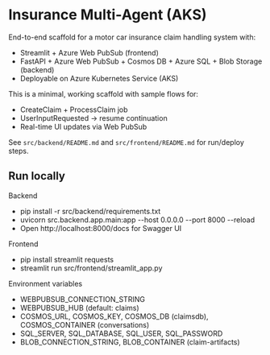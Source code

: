 # Insurance Multi-Agent (AKS)

End-to-end scaffold for a motor car insurance claim handling system with:
- Streamlit + Azure Web PubSub (frontend)
- FastAPI + Azure Web PubSub + Cosmos DB + Azure SQL + Blob Storage (backend)
- Deployable on Azure Kubernetes Service (AKS)

This is a minimal, working scaffold with sample flows for:
- CreateClaim + ProcessClaim job
- UserInputRequested → resume continuation
- Real-time UI updates via Web PubSub

See `src/backend/README.md` and `src/frontend/README.md` for run/deploy steps.

## Run locally

Backend
- pip install -r src/backend/requirements.txt
- uvicorn src.backend.app.main:app --host 0.0.0.0 --port 8000 --reload
- Open http://localhost:8000/docs for Swagger UI

Frontend
- pip install streamlit requests
- streamlit run src/frontend/streamlit_app.py

Environment variables
- WEBPUBSUB_CONNECTION_STRING
- WEBPUBSUB_HUB (default: claims)
- COSMOS_URL, COSMOS_KEY, COSMOS_DB (claimsdb), COSMOS_CONTAINER (conversations)
- SQL_SERVER, SQL_DATABASE, SQL_USER, SQL_PASSWORD
- BLOB_CONNECTION_STRING, BLOB_CONTAINER (claim-artifacts)
